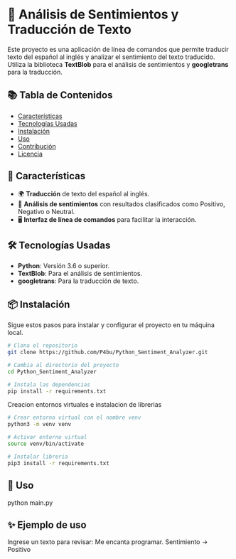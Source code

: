 # 📝 Análisis de Sentimientos y Traducción de Texto

Este proyecto es una aplicación de línea de comandos que permite traducir texto del español al inglés y analizar el sentimiento del texto traducido. Utiliza la biblioteca **TextBlob** para el análisis de sentimientos y **googletrans** para la traducción.

## 📚 Tabla de Contenidos

- [Características](#características)
- [Tecnologías Usadas](#tecnologías-usadas)
- [Instalación](#instalación)
- [Uso](#uso)
- [Contribución](#contribución)
- [Licencia](#licencia)

## 🌟 Características

- 🌍 **Traducción** de texto del español al inglés.
- 💖 **Análisis de sentimientos** con resultados clasificados como Positivo, Negativo o Neutral.
- 🖥️ **Interfaz de línea de comandos** para facilitar la interacción.

## 🛠️ Tecnologías Usadas

- **Python**: Versión 3.6 o superior.
- **TextBlob**: Para el análisis de sentimientos.
- **googletrans**: Para la traducción de texto.

## 📦 Instalación

Sigue estos pasos para instalar y configurar el proyecto en tu máquina local.

```bash
# Clona el repositorio
git clone https://github.com/P4bu/Python_Sentiment_Analyzer.git

# Cambia al directorio del proyecto
cd Python_Sentiment_Analyzer

# Instala las dependencias
pip install -r requirements.txt
```
Creacion entornos virtuales e instalacion de librerias

```bash 
# Crear entorno virtual con el nombre venv
python3 -m venv venv

# Activar entorno virtual
source venv/bin/activate

# Instalar libreria
pip3 install -r requirements.txt

```

## 🚀 Uso

python main.py

## ✨ Ejemplo de uso

Ingrese un texto para revisar: Me encanta programar.
Sentimiento -> Positivo
